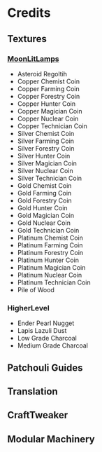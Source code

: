 # Credits

## Textures

### [MoonLitLamps](https://twitter.com/MasalpRats?s=09)
- Asteroid Regoltih
- Copper Chemist Coin
- Copper Farming Coin
- Copper Forestry Coin
- Copper Hunter Coin
- Copper Magician Coin
- Copper Nuclear Coin
- Copper Technician Coin
- Silver Chemist Coin
- Silver Farming Coin
- Silver Forestry Coin
- Silver Hunter Coin
- Silver Magician Coin
- Silver Nuclear Coin
- Silver Technician Coin
- Gold Chemist Coin
- Gold Farming Coin
- Gold Forestry Coin
- Gold Hunter Coin
- Gold Magician Coin
- Gold Nuclear Coin
- Gold Technician Coin
- Platinum Chemist Coin
- Platinum Farming Coin
- Platinum Forestry Coin
- Platinum Hunter Coin
- Platinum Magician Coin
- Platinum Nuclear Coin
- Platinum Technician Coin
- Pile of Wood

### HigherLevel
- Ender Pearl Nugget
- Lapis Lazuli Dust
- Low Grade Charcoal
- Medium Grade Charcoal

## Patchouli Guides

## Translation

## CraftTweaker

## Modular Machinery
